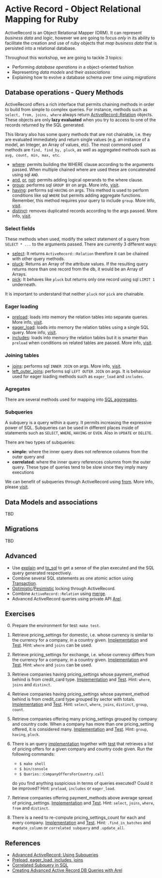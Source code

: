 # Active Record - Object Relational Mapping for Ruby

ActiveRecord is an Object Relational Mapper (ORM). It can represent *business data* and *logic*, however we are going to focus *only* in its ability to facilitate the creation and use of ruby objects that *map business data* that is persisted into a relational database.

Throughout this workshop, we are going to tackle 3 topics:

* Performing *database operations* in a object-oriented fashion
* Representing *data models* and their *associations*
* Explaining how to evolve a database schema over time using *migrations*

## Database operations - Query Methods

ActiveRecord offers a rich interface that permits chaining methods in order to build from simple to complex queries. For instance, methods such as `select, from, joins, where` always return [ActiveRecord::Relation](https://api.rubyonrails.org/classes/ActiveRecord/Relation.html) objects. These objects are only **lazy evaluated** when you try to access to one of the records returned by the SQL generated.

This library also has some query methods that are not chainable, i.e. they are evaluated immediately and return single values (e.g. an instance of a model, an Integer, an Array of values, etc). The most commond used methods are `find, find_by, pluck`, as well as aggregated methods such as `avg, count, min, max, etc`.

* [where](https://api.rubyonrails.org/classes/ActiveRecord/QueryMethods.html#method-i-where): permits building the WHERE clause according to the arguments passed. When multiple chained where are used these are concatenated using sql `AND`.
* [and](https://api.rubyonrails.org/classes/ActiveRecord/QueryMethods.html#method-i-and), [or](https://api.rubyonrails.org/classes/ActiveRecord/QueryMethods.html#method-i-or), [not](https://api.rubyonrails.org/classes/ActiveRecord/QueryMethods/WhereChain.html#method-i-not): permits adding logical operands to the where clause.
* [group](https://api.rubyonrails.org/classes/ActiveRecord/QueryMethods.html#method-i-group): performs sql `GROUP BY` on args. More info, [visit](spec/query_methods/group_spec.rb).
* [having](https://api.rubyonrails.org/classes/ActiveRecord/QueryMethods.html#method-i-having): performs sql `HAVING` on args. This method is used to perform conditions like sql `WHERE` but permits adding aggregate functions. Remember, this method requires your query to include `group`. More info, [visit](spec/query_methods/having_spec.rb).
* [distinct](https://api.rubyonrails.org/classes/ActiveRecord/QueryMethods.html#method-i-distinct): removes duplicated records according to the args passed. More info, [visit](spec/query_methods/distinct_spec.rb).

### Select fields
These methods when used, modify the select statement of a query from `SELECT * ...` to the arguments passed. There are currently 3 different ways:
 
* [select](https://api.rubyonrails.org/classes/ActiveRecord/QueryMethods.html#method-i-select): It returns `ActiveRecord::Relation` therefore it can be chained with other query methods.
* [pluck](https://api.rubyonrails.org/classes/ActiveRecord/Calculations.html#method-i-pluck): Returns an Array of the attribute values. If the resulting query returns more than one record from the db, it would be an Array of Arrays.
* [pick](https://api.rubyonrails.org/classes/ActiveRecord/Calculations.html#method-i-pick): It behaves like `pluck` but returns only one record using sql `LIMIT 1` underneath.

It is important to understand that neither `pluck` nor `pick` are chainable.

### Eager loading
* [preload](https://api.rubyonrails.org/classes/ActiveRecord/QueryMethods.html#method-i-preload): loads into memory the relation tables into separate queries. More info, [visit](spec/query_methods/preload_spec.rb).
* [eager_load](https://api.rubyonrails.org/classes/ActiveRecord/QueryMethods.html#method-i-eager_load): loads into memory the relation tables using a single SQL query. More info, [visit](spec/query_methods/eager_load_spec.rb).
* [includes](https://api.rubyonrails.org/classes/ActiveRecord/QueryMethods.html#method-i-includes): loads into memory the relation tables but it is smarter than `preload` when conditions on related tables are passed. More info, [visit](spec/query_methods/includes_spec.rb).

### Joining tables
* [joins](https://api.rubyonrails.org/classes/ActiveRecord/QueryMethods.html#method-i-joins): performs sql `INNER JOIN` on args. More info, [visit](spec/query_methods/joins_spec.rb).
* [left\_outer\_joins](https://api.rubyonrails.org/classes/ActiveRecord/QueryMethods.html#method-i-left_outer_joins): performs sql `LEFT OUTER JOIN` on args. It is behaviour used for eager loading methods such as `eager_load` and `includes`.

### Agregates

There are several methods used for mapping into [SQL aggregates](https://api.rubyonrails.org/classes/ActiveRecord/Calculations.html).

### Subqueries
A subquery is a query within a query. It permits increasing the expressive power of SQL. Subqueries can be used in different places inside of  statements such as `SELECT`, `WHERE`, `HAVING` or `EVEN`. Also in `UPDATE` or `DELETE`.

There are two types of subqueries:

* **simple:** where the inner query does not reference columns from the outer query and
* **correlated:** where the inner query references columns from the outer query. These type of queries tend to be slow since they imply many executions

We can benefit of subqueries through ActiveRecord using [from](https://api.rubyonrails.org/classes/ActiveRecord/QueryMethods.html#method-i-from). More info, please [visit](spec/query_methods/from_spec.rb).

## Data Models and associations

TBD


## Migrations

TBD


## Advanced

* Use [explain](https://api.rubyonrails.org/classes/ActiveRecord/Relation.html#method-i-explain) and [to_sql](https://api.rubyonrails.org/classes/ActiveRecord/Relation.html#method-i-to_sql) to get a sense of the plan executed and the SQL query generated respectively.
* Combine several SQL statements as one atomic action using [Transaction](https://api.rubyonrails.org/classes/ActiveRecord/Transactions/ClassMethods.html).
* [Optimistic](https://api.rubyonrails.org/classes/ActiveRecord/Locking/Optimistic.html)/[Pesimistic](https://api.rubyonrails.org/classes/ActiveRecord/Locking/Pessimistic.html) locking through ActiveRecord.
* Combine `ActiveRecord::Relation` using [merge](https://api.rubyonrails.org/classes/ActiveRecord/SpawnMethods.html#method-i-merge).
* Advanced ActiveRecord queries using private API [Arel](https://pganalyze.com/blog/active-record-subqueries-rails).

## Exercises
0. Prepare the environment for test: ```make test```.
1. Retrieve pricing_settings for domestic, i.e. whose currency is similar to the currency for a company, in a country given. [Implementation](app/queries/pricing_settings_for_domestic.rb) and [Test](spec/app/queries/pricing_settings_for_domestic_spec.rb). Hint: `where` and `joins` can be used.
2. Retrieve pricing_settings for exchange, i.e. whose currency differs from the currency for a company, in a country given. [Implementation](app/queries/pricing_settings_for_exchange.rb) and [Test](spec/app/queries/pricing_settings_for_exchange_spec.rb). Hint: `where` and `joins` can be used.
3. Retrieve companies having pricing\_settings whose payment\_method behind is from credit_card type. [Implementation](app/queries/companies_offering_credit_card.rb) and [Test](spec/app/queries/companies_offering_credit_card_spec.rb). Hint: `where`, `joins` and `distinct`.
4. Retrieve companies having pricing\_settings whose payment\_method behind is from credit_card type grouped by sector with totals. [Implementation](app/queries/companies_offering_credit_card_sector_counted.rb) and [Test](spec/app/queries/companies_offering_credit_card_sector_counted_spec.rb). Hint: `select`, `where`, `joins`, `distinct`, `group`, `count`.
5. Retrieve companies offering many pricing\_settings grouped by company and country code. When a company has more than one pricing_setting offered, it is considered many. [Implementation](app/queries/companies_offering_many_pricing_settings_per_country.rb) and [Test](spec/app/queries/companies_offering_many_pricing_settings_per_country_spec.rb). Hint: `group`, `having`, `pluck`.
6. There is an query [implementation](app/queries/company_offers_for_country.rb) together with [test](spec/app/queries/company_offers_for_country_spec.rb) that retrieves a list of pricing offers for a given company and country code given. Run the following commands:
	* ```$ make shell```
	* ```$ bin/console```
	* ```$ Queries::CompanyOffersForCountry.call```

	do you find anything suspicious in terms of queries executed? Could it be improved? Hint: `preload`, `includes` or `eager_load`.
7. Retrieve companies offering payment\_methods above average spread of pricing\_settings. [Implementation](app/queries/companies_offering_payment_methods_above_avg_spread.rb) and [Test](spec/app/queries/companies_offering_payment_methods_above_avg_spread_spec.rb). Hint: `select`, `joins`, `where`, `from` and `distinct`.
8. There is a need to re-compute pricing\_settings\_count for each and every company. [Implementation](tasks/companies.rake) and [Test](spec/tasks/companies_spec.rb). Hint: `.find_in_batches` and `#update_column` or `correlated subquery` and `.update_all`.


## References
* [Advanced ActiveRecord: Using Subqueries](https://pganalyze.com/blog/active-record-subqueries-rails)
* [Preload, eager_load, includes, joins](https://www.bigbinary.com/blog/preload-vs-eager-load-vs-joins-vs-includes)
* [Correlated Subquery in SQL](https://learnsql.com/blog/correlated-sql-subqueries-newbies/)
* [Creating Advanced Active Record DB Queries with Arel](https://www.cloudbees.com/blog/creating-advanced-active-record-db-queries-arel)
